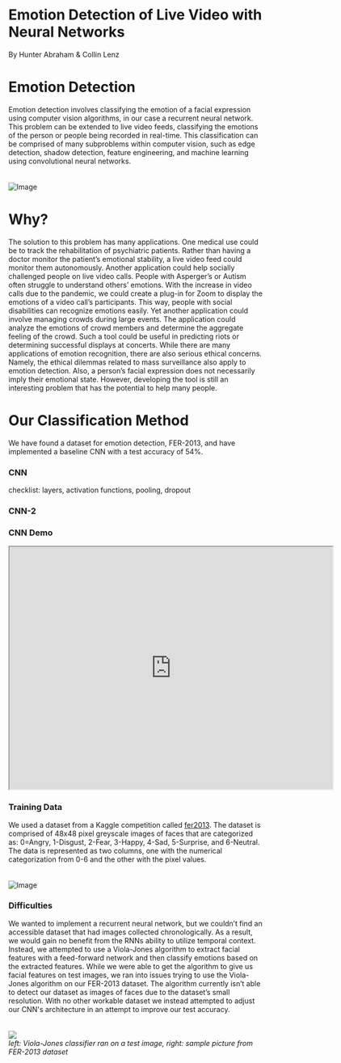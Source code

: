# Emotion Detection of Live Video with Neural Networks
By Hunter Abraham & Collin Lenz

# Emotion Detection
Emotion detection involves classifying the emotion of a facial expression using computer vision algorithms, in our case a recurrent neural network. This problem can be extended to live video feeds, classifying the emotions of the person or people being recorded in real-time. This classification can be comprised of many subproblems within computer vision, such as edge detection, shadow detection, feature engineering, and machine learning using convolutional neural networks.  
<br/><br/>
![Image](https://cdn.vox-cdn.com/thumbor/GyrGqYz79xml_3VBPE-lXLf6zv0=/0x0:1592x1064/1200x0/filters:focal(0x0:1592x1064):no_upscale()/cdn.vox-cdn.com/uploads/chorus_asset/file/18334536/ll_1.png)  

# Why?
The solution to this problem has many applications. One medical use could be to track the rehabilitation of psychiatric patients. Rather than having a doctor monitor the patient’s emotional stability, a live video feed could monitor them autonomously. Another application could help socially challenged people on live video calls. People with Asperger’s or Autism often struggle to understand others’ emotions. With the increase in video calls due to the pandemic, we could create a plug-in for Zoom to display the emotions of a video call’s participants. This way, people with social disabilities can recognize emotions easily. Yet another application could involve managing crowds during large events. The application could analyze the emotions of crowd members and determine the aggregate feeling of the crowd. Such a tool could be useful in predicting riots or determining successful displays at concerts. While there are many applications of emotion recognition, there are also serious ethical concerns. Namely, the ethical dilemmas related to mass surveillance also apply to emotion detection. Also, a person’s facial expression does not necessarily imply their emotional state. However, developing the tool is still an interesting problem that has the potential to help many people.

# Our Classification Method
We have found a dataset for emotion detection, FER-2013, and have implemented a baseline CNN with a test accuracy of 54%.

### CNN 
checklist: layers, activation functions, pooling, dropout

### CNN-2

### CNN Demo
<iframe src="https://drive.google.com/file/d/1I2QBX-pL_4PUfm22vcZstMRKvJk77ac7/preview" width="640" height="480" allow="autoplay"></iframe>

### Training Data
We used a dataset from a Kaggle competition called [fer2013](https://www.kaggle.com/deadskull7/fer2013). The dataset is comprised of 48x48 pixel greyscale images of faces that are categorized as: 0=Angry, 1-Disgust, 2-Fear, 3-Happy, 4-Sad, 5-Surprise, and 6-Neutral. The data is represented as two columns, one with the numerical categorization from 0-6 and the other with the pixel values.  
<br/><br/>
![Image](https://production-media.paperswithcode.com/datasets/FER2013-0000001434-01251bb8_415HDzL.jpg)

### Difficulties
We wanted to implement a recurrent neural network, but we couldn’t find an accessible dataset that had images collected chronologically. As a result, we would gain no benefit from the RNNs ability to utilize temporal context. Instead, we attempted to use a Viola-Jones algorithm to extract facial features with a feed-forward network and then classify emotions based on the extracted features. While we were able to get the algorithm to give us facial features on test images, we ran into issues trying to use the Viola-Jones algorithm on our FER-2013 dataset. The algorithm currently isn’t able to detect our dataset as images of faces due to the dataset’s small resolution. With no other workable dataset we instead attempted to adjust our CNN's architecture in an attempt to improve our test accuracy.  
<br/><br/>
<img src="https://docs.google.com/drawings/d/e/2PACX-1vRtUYUgn7YYKJKeDuXUUFMV3MY3ewAR7B023GoLpV6RdyoL642vgxowOrj5BsHzOqseTqus-XSzKnc7/pub?w=455&amp;h=228">  
*left: Viola-Jones classifier ran on a test image, right: sample picture from FER-2013 dataset*




